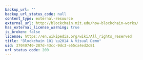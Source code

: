 ```yaml
---
backup_url: ''
backup_url_status_code: null
content_type: external-resource
external_url: http://blockchain.mit.edu/how-blockchain-works/
has_external_license_warning: true
is_broken: false
license: https://en.wikipedia.org/wiki/All_rights_reserved
title: "Blockchain 101 \u2014 A Visual Demo"
uid: 37040740-287d-43cc-9dc3-e55ca4ed2c81
url_status_code: 200
---
```


